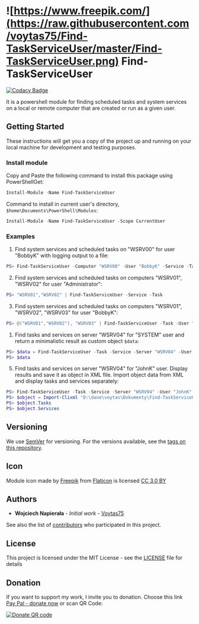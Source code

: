 # ![https://www.freepik.com/](https://raw.githubusercontent.com/voytas75/Find-TaskServiceUser/master/Find-TaskServiceUser.png)  Find-TaskServiceUser

[![Codacy Badge](https://api.codacy.com/project/badge/Grade/346cac2f827442299c725d7ce5a212f7)](https://app.codacy.com/app/VoytasTeam/Find-TaskServiceUser?utm_source=github.com&utm_medium=referral&utm_content=voytas75/Find-TaskServiceUser&utm_campaign=Badge_Grade_Dashboard)

It is a powershell module for finding scheduled tasks and system services on a local or remote computer that are created or run as a given user.

## Getting Started

These instructions will get you a copy of the project up and running on your local machine for development and testing purposes.

### Install module

Copy and Paste the following command to install this package using PowerShellGet:

```powershell
Install-Module -Name Find-TaskServiceUser
```

Command to install in current user's directory, `$home\Documents\PowerShell\Modules`:

```powershell
Install-Module -Name Find-TaskServiceUser -Scope CurrentUser
```

### Examples

1.  Find system services and scheduled tasks on "WSRV00" for user "BobbyK" with logging output to a file:
```powershell
PS> Find-TaskServiceUser -Computer "WSRV00" -User "BobbyK" -Service -Task -Log
```
2.  Find system services and scheduled tasks on computers "WSRV01", "WSRV02" for user "Administrator":
```powershell
PS> "WSRV01","WSRV02" | Find-TaskServiceUser -Service -Task
```
3.  Find system services and scheduled tasks on computers "WSRV01", "WSRV02", "WSRV03" for user "BobbyK":
```powershell
PS> @("WSRV01","WSRV02"), "WSRV03" | Find-TaskServiceUser -Task -User "BobbyK"
```
1.  Find tasks and services on server "WSRV04" for "SYSTEM" user and return a minimalistic result as custom object `$data`:
```powershell
PS> $data = Find-TaskServiceUser -Task -Service -Server "WSRV04" -User "SYSTEM" -Minimal
PS> $data
```
5.  Find tasks and services on server "WSRV04" for "JohnK" user. Display results and save it as object in XML file. Import object data from XML and display tasks and services separately:
```powershell
PS> Find-TaskServiceUser -Task -Service -Server "WSRV04" -User "JohnK" -Export
PS> $object = Import-Clixml "D:\dane\voytas\Dokumenty\Find-TaskServiceUser.XML"
PS> $object.Tasks
PS> $object.Services
```

## Versioning

We use [SemVer](http://semver.org/) for versioning. For the versions available, see the [tags on this repository](https://github.com/voytas75/Find-TaskServiceUser/tags). 

## Icon

Module icon made by [Freepik](https://www.freepik.com/) from [Flaticon](https://www.flaticon.com/) is licensed [CC 3.0 BY](http://creativecommons.org/licenses/by/3.0/)

## Authors

*   **Wojciech Napierała** - *Initial work* - [Voytas75](https://github.com/voytas75)

See also the list of [contributors](https://github.com/voytas75/Find-TaskServiceUser/graphs/contributors) who participated in this project.

## License

This project is licensed under the MIT License - see the [LICENSE](https://github.com/voytas75/Find-TaskServiceUser/blob/master/LICENSE) file for details

## Donation

If you want to support my work, I invite you to donation. Choose this link [Pay Pal - donate now](https://www.paypal.com/cgi-bin/webscr?cmd=_donations&business=ZQJXFYKHL7JUA&currency_code=PLN&source=url) or scan QR Code:

[![Donate QR code](https://github.com/voytas75/Find-TaskServiceUser/blob/master/Kod%20QR.png?raw=true)](https://www.paypal.com/cgi-bin/webscr?cmd=_donations&business=ZQJXFYKHL7JUA&currency_code=PLN&source=url)
